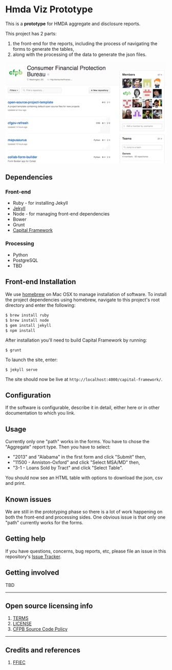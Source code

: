 # Hmda Viz Prototype

This is a **prototype** for HMDA aggregate and disclosure reports.

This project has 2 parts:
1. the front-end for the reports, including the process of navigating the forms to generate the tables,
2. along with the processing of the data to generate the json files.

![Screenshot](screenshot.png)

## Dependencies

### Front-end

- Ruby - for installing Jekyll
- [Jekyll](jekyllrb.com/)
- Node - for managing front-end dependencies
- Bower
- Grunt
- [Capital Framework](http://cfpb.github.io/capital-framework/)

### Processing
 - Python
 - PostgreSQL
 - TBD

## Front-end Installation

We use [homebrew](http://brew.sh/) on Mac OSX to manage installation of software. To install the project dependencies using homebrew, navigate to this project's root directory and enter the following:

```shell
$ brew install ruby
$ brew install node
$ gem install jekyll
$ npm install
```

After installation you'll need to build Capital Framework by running:
```shell
$ grunt
```

To launch the site, enter:

```shell
$ jekyll serve
```

The site should now be live at `http://localhost:4000/capital-framework/`.

## Configuration

If the software is configurable, describe it in detail, either here or in other documentation to which you link.

## Usage

Currently only one "path" works in the forms. You have to chose the "Aggregate" report type. Then you have to select:

- "2013" and "Alabama" in the first form and click "Submit" then,
- "11500 - Anniston-Oxford" and click "Select MSA/MD" then,
- "3-1 - Loans Sold by Tract" and click "Select Table".

You should now see an HTML table with options to download the json, csv and print.

## Known issues

We are still in the prototyping phase so there is a lot of work happening on both the front-end and processing sides. One obvious issue is that only one "path" currently works for the forms.

## Getting help

If you have questions, concerns, bug reports, etc, please file an issue in this repository's [Issue Tracker](https://github.com/cfpb/hmda-viz-prototype/issues).

## Getting involved

TBD

----

## Open source licensing info
1. [TERMS](TERMS.md)
2. [LICENSE](LICENSE)
3. [CFPB Source Code Policy](https://github.com/cfpb/source-code-policy/)


----

## Credits and references

1. [FFIEC](http://www.ffiec.gov/HmdaAdWebReport/AggWelcome.aspx)
